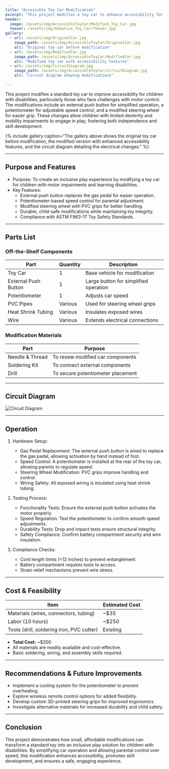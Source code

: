 ```yaml
---
title: "Accessible Toy Car Modification"
excerpt: "This project modifies a toy car to enhance accessibility for children with disabilities, using an external push button, a potentiometer for speed control, and a modified steering wheel."
header:
  image: /assets/img/AccessibleToyCar/Modified_Toy_Car.jpg
  teaser: /assets/img/Adaptive_Toy_Car/Teaser.jpg
gallery:
  - url: /assets/img/OriginalCar.jpg
    image_path: /assets/img/AccessibleToyCar/OriginalCar.jpg
    alt: "Original toy car before modification"
  - url: /assets/img/ModifiedCar.jpg
    image_path: /assets/img/AccessibleToyCar/ModifiedCar.jpg
    alt: "Modified toy car with accessibility features"
  - url: /assets/img/CircuitDiagram.jpg
    image_path: /assets/img/AccessibleToyCar/CircuitDiagram.jpg
    alt: "Circuit diagram showing modifications"

---
```


This project modifies a standard toy car to improve accessibility for children with disabilities, particularly those who face challenges with motor control. The modifications include an external push button for simplified operation, a potentiometer for adjustable speed control, and a modified steering wheel for easier grip. These changes allow children with limited dexterity and mobility impairments to engage in play, fostering both independence and skill development.

{% include gallery caption="The gallery above shows the original toy car before modification, the modified version with enhanced accessibility features, and the circuit diagram detailing the electrical changes." %}

---

## Purpose and Features
- Purpose: To create an inclusive play experience by modifying a toy car for children with motor impairments and learning disabilities.
- Key Features:
  - External push button replaces the gas pedal for easier operation.
  - Potentiometer-based speed control for parental adjustment.
  - Modified steering wheel with PVC grips for better handling.
  - Durable, child-safe modifications while maintaining toy integrity.
  - Compliance with ASTM F963-17 Toy Safety Standards.

---

## Parts List
### Off-the-Shelf Components

| Part                 | Quantity | Description                             |
|----------------------|----------|-----------------------------------------|
| Toy Car             | 1        | Base vehicle for modification          |
| External Push Button | 1        | Large button for simplified operation  |
| Potentiometer       | 1        | Adjusts car speed                      |
| PVC Pipes          | Various   | Used for steering wheel grips          |
| Heat Shrink Tubing | Various   | Insulates exposed wires                |
| Wire               | Various   | Extends electrical connections         |

### Modification Materials

| Part          | Purpose                        |
|--------------|--------------------------------|
| Needle & Thread | To resew modified car components |
| Soldering Kit  | To connect external components |
| Drill         | To secure potentiometer placement |

---

## Circuit Diagram
![Circuit Diagram](/assets/img/AccessibleToyCar/CircuitDiagram.jpg)

---

## Operation

1. Hardware Setup:
    - Gas Pedal Replacement: The external push button is wired to replace the gas pedal, allowing activation by hand instead of foot.
    - Speed Control: A potentiometer is installed at the rear of the toy car, allowing parents to regulate speed.
    - Steering Wheel Modification: PVC grips improve handling and control.
    - Wiring Safety: All exposed wiring is insulated using heat shrink tubing.

2. Testing Process:
    - Functionality Tests: Ensure the external push button activates the motor properly.
    - Speed Regulation: Test the potentiometer to confirm smooth speed adjustments.
    - Durability Tests: Drop and impact tests ensure structural integrity.
    - Safety Compliance: Confirm battery compartment security and wire insulation.

3. Compliance Checks:
    - Cord length limits (<12 inches) to prevent entanglement.
    - Battery compartment requires tools to access.
    - Strain relief mechanisms prevent wire stress.

---

## Cost & Feasibility

| Item                                | Estimated Cost  |
|-------------------------------------|----------------|
| Materials (wires, connectors, tubing) | ~$35          |
| Labor (10 hours)                   | ~$250         |
| Tools (drill, soldering iron, PVC cutter) | Existing |

- **Total Cost:** ~$300  
- All materials are readily available and cost-effective.  
- Basic soldering, wiring, and assembly skills required.  

---

## Recommendations & Future Improvements
- Implement a cooling system for the potentiometer to prevent overheating.
- Explore wireless remote control options for added flexibility.
- Develop custom 3D-printed steering grips for improved ergonomics.
- Investigate alternative materials for increased durability and child safety.

---

## Conclusion
This project demonstrates how small, affordable modifications can transform a standard toy into an inclusive play solution for children with disabilities. By simplifying car operation and allowing parental control over speed, this modification enhances accessibility, promotes skill development, and ensures a safe, engaging experience.
